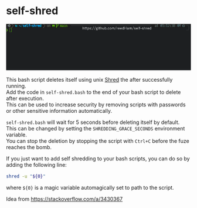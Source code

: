 # self-shred

![example](./self-shred.gif "Example")

This bash script deletes itself using unix [Shred](https://en.wikipedia.org/wiki/Shred_(Unix)) the after successfully running.  
Add the code in `self-shred.bash` to the end of your bash script to delete after execution.  
This can be used to increase security by removing scripts with passwords or other sensitive information automatically.  

`self-shred.bash` will wait for 5 seconds before deleting itself by default.  
This can be changed by setting the `SHREDDING_GRACE_SECONDS` environment variable.  
You can stop the deletion by stopping the script with `Ctrl+C` before the fuze reaches the bomb.

If you just want to add self shredding to your bash scripts, you can do so by adding the following line:

```bash
shred -u "${0}"
```

where `${0}` is a magic variable automagically set to path to the script.

Idea from https://stackoverflow.com/a/3430367